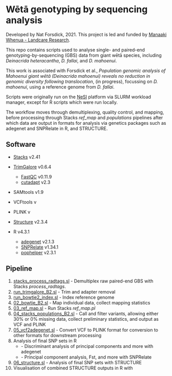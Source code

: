 # Wētā genotyping by sequencing analysis

Developed by Nat Forsdick, 2021. This project is led and funded by [Manaaki Whenua - Landcare Research](https://landcareresearch.co.nz/).

This repo contains scripts used to analyse single- and paired-end genotyping-by-sequencing (GBS) data from giant wētā species, including _Deinacrida heteracantha_, _D. fallai_, and _D. mahoenui_.

This work is associated with Forsdick et al., _Population genomic analysis of Mahoenui giant wētā (Deinacrida mahoenui) reveals no reduction in genomic diversity following translocation_, (in progress), focussing on _D. mahoenui_, using a reference genome from _D. fallai_.

Scripts were originally run on the [NeSI](https://www.nesi.org.nz/) platform via SLURM workload manager, except for R scripts which were run locally. 

The workflow moves through demultiplexing, quality control, and mapping, before processing through Stacks _ref_map_ and _populations_ pipelines after which data are output in formats for analysis via genetics packages such as adegenet and SNPRelate in R, and STRUCTURE. 

## Software

* [Stacks](https://catchenlab.life.illinois.edu/stacks/) v2.41

* [TrimGalore](https://github.com/FelixKrueger/TrimGalore) v0.6.4
  * [FastQC](https://github.com/s-andrews/FastQC) v0.11.9
  * [cutadapt](https://cutadapt.readthedocs.io/en/v2.3/) v2.3
* SAMtools v1.9
* VCFtools v
* PLINK v
* [Structure](https://web.stanford.edu/group/pritchardlab/structure_software/release_versions/v2.3.4/structure_doc.pdf) v2.3.4
* R v4.3.1
  * [adegenet](https://cran.r-project.org/web/packages/adegenet/index.html) v2.1.3
  * [SNPRelate](https://github.com/zhengxwen/SNPRelate) v1.34.1
  * [pophelper](https://github.com/royfrancis/pophelper) v2.3.1

## Pipeline

1. [stacks_process_radtags.sl](stacks_process_radtags.sl) - Demultiplex raw paired-end GBS with Stacks _process_radtags_.
2. [run_trimgalore_B2.sl](run_trimgalore_B2.sl) - Trim and adapter removal
3. [run_bowtie2_index.sl](run_bowtie2_index.sl) - Index reference genome
4. [02_bowtie_B2.sl](02_bowtie_B2.sl) - Map individual data, collect mapping statistics
5. [03_ref_map.sl](03_ref_map.sl) - Run Stacks _ref_map.pl_
6. [04_stacks_populations_B2.sl](04_stacks_populations_B2.sl) - Call and filter variants, allowing either 30% or 0% missing data, collect preliminary statistics, and output as VCF and PLINK 
7. [05_vcf2adegenet.sl](05_vcf2adegenet.sl) - Convert VCF to PLINK format for conversion to other formats for downstream processing
8. Analysis of final SNP sets in R
   * []() - Discriminant analysis of principal components and more with adegenet
   * []() - Principal component analysis, Fst, and more with SNPRelate
9. [06_structure.sl](06_structure.sl) - Analysis of final SNP sets with STRUCTURE
10. Visualisation of combined STRUCTURE outputs in R with 
